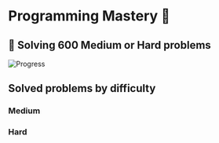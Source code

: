 # Programming Mastery :punch:

## :goal_net:  Solving 600 Medium or Hard problems 

![Progress](https://progress-bar.dev/5/?scale=600&title=InterviewGod&width=500&color=babaca&suffix=+problems+solved)

## Solved problems by difficulty

### Medium

### Hard

